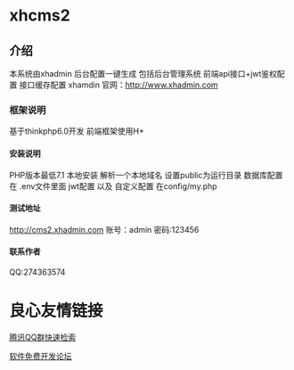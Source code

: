 # xhcms2

## 介绍
本系统由xhadmin 后台配置一键生成 包括后台管理系统 前端api接口+jwt鉴权配置 接口缓存配置
xhamdin  官网：http://www.xhadmin.com

### 框架说明
基于thinkphp6.0开发 前端框架使用H+

#### 安装说明
PHP版本最低7.1
本地安装 解析一个本地域名 设置public为运行目录
数据库配置 在 .env文件里面
jwt配置 以及 自定义配置 在config/my.php


#### 测试地址
http://cms2.xhadmin.com
账号：admin   密码:123456

#### 联系作者
QQ:274363574

 # 良心友情链接

[腾讯QQ群快速检索](http://u.720life.cn/s/8cf73f7c)

[软件免费开发论坛](http://u.720life.cn/s/bbb01dc0)